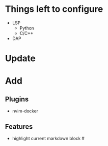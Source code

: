 # Things left to configure
- LSP
  - Python
  - C/C++
- DAP

# Update

# Add
## Plugins
- nvim-docker

## Features
- highlight current markdown block #
